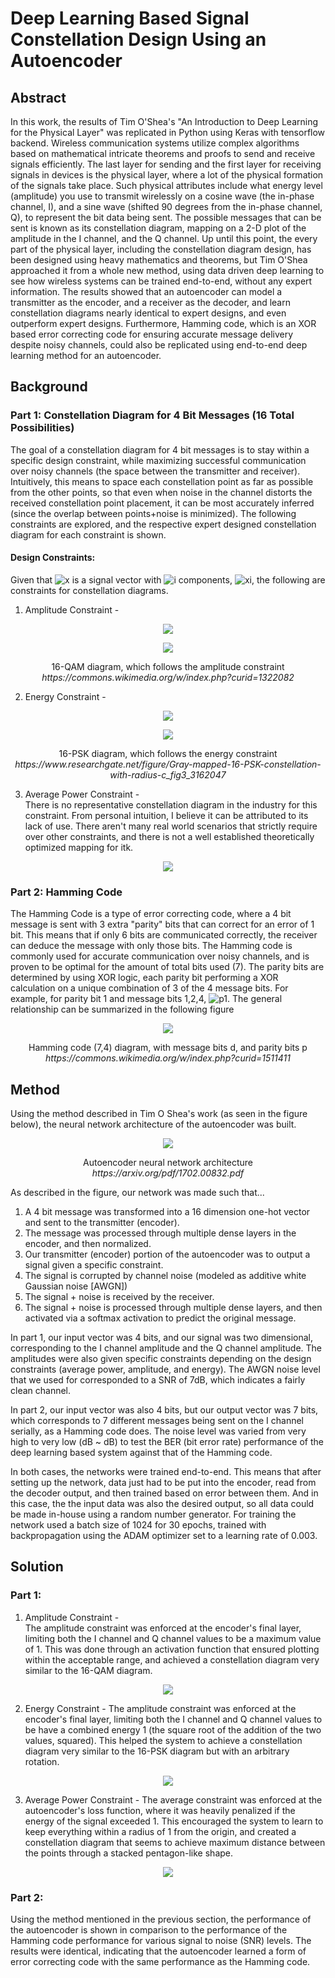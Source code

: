 # Deep Learning Based Signal Constellation Design Using an Autoencoder

## Abstract
In this work, the results of Tim O'Shea's "An Introduction to Deep Learning for the Physical Layer" was replicated in Python using Keras with tensorflow backend. Wireless communication systems utilize complex algorithms based on mathematical intricate theorems and proofs to send and receive signals efficiently. The last layer for sending and the first layer for receiving signals in devices is the physical layer, where a lot of the physical formation of the signals take place. Such physical attributes include what energy level (amplitude) you use to transmit wirelessly on a cosine wave (the in-phase channel, I), and a sine wave (shifted 90 degrees from the in-phase channel, Q), to represent the bit data being sent. The possible messages that can be sent is known as its constellation diagram, mapping on a 2-D plot of the amplitude in the I channel, and the Q channel. Up until this point, the every part of the physical layer, including the constellation diagram design, has been designed using heavy mathematics and theorems, but Tim O'Shea approached it from a whole new method, using data driven deep learning to see how wireless systems can be trained end-to-end, without any expert information. The results showed that an autoencoder can model a transmitter as the encoder, and a receiver as the decoder, and learn constellation diagrams nearly identical to expert designs, and even outperform expert designs. Furthermore, Hamming code, which is an XOR based error correcting code for ensuring accurate message delivery despite noisy channels, could also be replicated using end-to-end deep learning method for an autoencoder. 

## Background 

### Part 1: Constellation Diagram for 4 Bit Messages (16 Total Possibilities)

The goal of a constellation diagram for 4 bit messages is to stay within a specific design constraint, while maximizing successful communication over noisy channels (the space between the transmitter and receiver). Intuitively, this means to space each constellation point as far as possible from the other points, so that even when noise in the channel distorts the received constellation point placement, it can be most accurately inferred (since the overlap between points+noise is minimized). The following constraints are explored, and the respective expert designed constellation diagram for each constraint is shown.

#### Design Constraints:
Given that ![x](https://latex.codecogs.com/png.image?\dpi{110}%20\textbf{x}) is a signal vector with ![i](https://latex.codecogs.com/png.image?\dpi{110}%20i) components, ![xi](https://latex.codecogs.com/png.image?\dpi{110}%20x_{i}), the following are constraints for constellation diagrams.  

1. Amplitude Constraint -  
<p align="center">
  <img src="https://latex.codecogs.com/png.image?\dpi{110}%20\left|x_{i}%20\right|\leq%201\forall%20i"/>
</p>  
<p align="center">
  <img src="https://user-images.githubusercontent.com/89391443/153101185-7a3ad3cc-1704-4494-b1d7-673874cb6683.png"/>
</p>  
<p align="center"> 
  16-QAM diagram, which follows the amplitude constraint <br><em>https://commons.wikimedia.org/w/index.php?curid=1322082</em></p>  

2. Energy Constraint - 
<p align="center">
  <img src="https://latex.codecogs.com/png.image?\dpi{110}%20\left\|\mathbf{x}%20\right\|_{2}^{2}\leq%20n"/>
</p>  
<p align="center">
  <img src="https://user-images.githubusercontent.com/89391443/153102451-bdfe2754-a708-4f18-818e-45c868dc1be9.png"/>
</p>  
<p align="center"> 
  16-PSK diagram, which follows the energy constraint <br><em>https://www.researchgate.net/figure/Gray-mapped-16-PSK-constellation-with-radius-c_fig3_3162047</em></p>  

3. Average Power Constraint -  
There is no representative constellation diagram in the industry for this constraint. From personal intuition, I believe it can be attributed to its lack of use. There aren't many real world scenarios that strictly require over other constraints, and there is not a well established theoretically optimized mapping for itk. 
<p align="center">
  <img src="https://latex.codecogs.com/png.image?\dpi{110}%20\mathbb{E}\left%20[%20\left|%20x_{i}^{2}%20\right|%20\right%20]%20\leq%201%20%20%20\forall%20i"/>
</p>  



### Part 2: Hamming Code 

The Hamming Code is a type of error correcting code, where a 4 bit message is sent with 3 extra "parity" bits that can correct for an error of 1 bit. This means that if only 6 bits are communicated correctly, the receiver can deduce the message with only those bits. The Hamming code is commonly used for accurate communication over noisy channels, and is proven to be optimal for the amount of total bits used (7). The parity bits are determined by using XOR logic, each parity bit performing a XOR calculation on a unique combination of 3 of the 4 message bits.
For example, for parity bit 1 and message bits 1,2,4, ![p1](https://latex.codecogs.com/png.image?\dpi{110}%20p_{1}=d_{1}%20\oplus%20%20d_{2}%20\oplus%20d_{4}). The general relationship can be summarized in the following figure
<p align="center">
  <img src="https://upload.wikimedia.org/wikipedia/commons/b/b0/Hamming%287%2C4%29.svg"/>
</p>  
<p align="center"> 
  Hamming code (7,4) diagram, with message bits d, and parity bits p<br><em>https://commons.wikimedia.org/w/index.php?curid=1511411</em></p>  


## Method

Using the method described in Tim O Shea's work (as seen in the figure below), the neural network architecture of the autoencoder was built. 
<p align="center">
  <img src="https://user-images.githubusercontent.com/89391443/153123477-4fcb90c3-2deb-4581-b675-2a4265250fbb.png"/>
</p>  
<p align="center"> 
  Autoencoder neural network architecture<br><em>https://arxiv.org/pdf/1702.00832.pdf</em></p>  
  
As described in the figure, our network was made such that...  
  
  
1. A 4 bit message was transformed into a 16 dimension one-hot vector and sent to the transmitter (encoder).
2. The message was processed through multiple dense layers in the encoder, and then normalized.
3. Our transmitter (encoder) portion of the autoencoder was to output a signal given a specific constraint.
4. The signal is corrupted by channel noise (modeled as additive white Gaussian noise [AWGN]) 
5. The signal + noise is received by the receiver.
6. The signal + noise is processed through multiple dense layers, and then activated via a softmax activation to predict the original message.  

In part 1, our input vector was 4 bits, and our signal was two dimensional, corresponding to the I channel amplitude and the Q channel amplitude. The amplitudes were also given specific constraints depending on the design constraints (average power, amplitude, and energy). The AWGN noise level that we used for corresponded to a SNR of 7dB, which indicates a fairly clean channel.

In part 2, our input vector was also 4 bits, but our output vector was 7 bits, which corresponds to 7 different messages being sent on the I channel serially, as a Hamming code does. The noise level was varied from very high to very low (dB ~ dB) to test the BER (bit error rate) performance of the deep learning based system against that of the Hamming code. 

In both cases, the networks were trained end-to-end. This means that after setting up the network, data just had to be put into the encoder, read from the decoder output, and then trained based on error between them. And in this case, the the input data was also the desired output, so all data could be made in-house using a random number generator. For training the network used a batch size of 1024 for 30 epochs, trained with backpropagation using the ADAM optimizer set to a learning rate of 0.003. 

## Solution

### Part 1:

1. Amplitude Constraint -  
The amplitude constraint was enforced at the encoder's final layer, limiting both the I channel and Q channel values to be a maximum value of 1. This was done through an activation function that ensured plotting within the acceptable range, and achieved a constellation diagram very similar to the 16-QAM diagram.
<p align="center">
  <img src="https://user-images.githubusercontent.com/89391443/153977023-4fa89d4f-d76c-490d-80e2-9abd77b1f19f.png"/>
</p>  

2. Energy Constraint -
The amplitude constraint was enforced at the encoder's final layer, limiting both the I channel and Q channel values to be have a combined energy 1 (the square root of the addition of the two values, squared). This helped the system to achieve a constellation diagram very similar to the 16-PSK diagram but with an arbitrary rotation.
<p align="center">
  <img src="https://user-images.githubusercontent.com/89391443/153695738-cb597e52-a48b-4f35-9bdd-ecef98cbc2a8.png"/>
</p>  

3. Average Power Constraint - 
The average constraint was enforced at the autoencoder's loss function, where it was heavily penalized if the energy of the signal exceeded 1. This encouraged the system to learn to keep everything within a radius of 1 from the origin, and created a constellation diagram that seems to achieve maximum distance between the points through a stacked pentagon-like shape.  
<p align="center">
  <img src="https://user-images.githubusercontent.com/89391443/153976952-f69ab792-69a2-46a8-a615-d083394ef844.png"/>
</p>  

### Part 2:

Using the method mentioned in the previous section, the performance of the autoencoder is shown in comparison to the performance of the Hamming code performance for various signal to noise (SNR) levels. The results were identical, indicating that the autoencoder learned a form of error correcting code with the same performance as the Hamming code.
